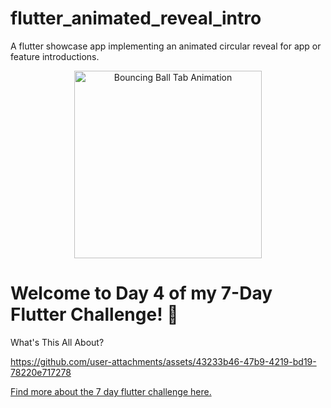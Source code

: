 # flutter_animated_reveal_intro
A flutter showcase app implementing an animated circular reveal for app or feature introductions. 

<p align="center">
  <img src="https://i.giphy.com/media/v1.Y2lkPTc5MGI3NjExazlmOWtzZnR6dTdzdHN5ZzNzcnl2cHQ0am1oZ2NraHloZHVyMWxncyZlcD12MV9pbnRlcm5hbF9naWZfYnlfaWQmY3Q9Zw/L3SDXM0b23sNow6Rc1/giphy.gif" alt="Bouncing Ball Tab Animation" width="300">
</p>


# Welcome to Day 4 of my 7-Day Flutter Challenge! 🚀
What's This All About?


https://github.com/user-attachments/assets/43233b46-47b9-4219-bd19-78220e717278




[Find more about the 7 day flutter challenge here.](https://codinglollypop.medium.com/7-days-of-flutter-fun-a-visual-journey-through-animations-4caeb556403e)
